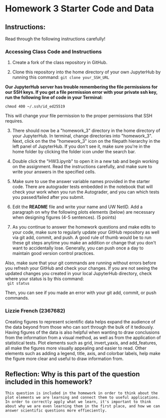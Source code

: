 # Homework 3 Starter Code and Data
## **Instructions:**
Read through the following instructions carefully!
### Accessing Class Code and Instructions

1. Create a fork of the class repository in GitHub.

2. Clone this repository into the home directory of your own JupyterHub by running this command:
```git clone your_SSH_URL```

**Our JupyterHub server has trouble remembering the file permissions for our SSH keys. If you get a file permission error with your private ssh key, run the following line of code in your Terminal:**

```chmod 400 ~/.ssh/id_ed25519``` 
<br>

This will change your file permission to the proper permissions that SSH requires.

3. There should now be a "homework_3" directory in the home directory of your JupyterHub. In terminal, change directories into "homework_3". Next, click on the the "homework_3" icon on the filepath hierarchy in the left panel of JupyterHub. If you don't see it, make sure you're in the home folder by clicking the folder icon under the search bar. 

4. Double click the "HW3.ipynb" to open it in a new tab and begin working on the assignment. Read the instructions carefully, and make sure to write your answers in the specified cells. 

5. Make sure to use the answer variable names provided in the starter code. There are autograder tests embedded in the notebook that will check your work when you run the Autograder, and you can which tests you passed/failed after you submit.

6. Edit the **README** file and write your name and UW NetID. Add a paragraph on why the following plots elements (below) are necessary when designing figures (4-5 sentences). (5 points) 

7. As you continue to answer the homework questions and make edits to your code, make sure to regularly update your GitHub repository as well via git add, commit, and push. A good rule of thumb would be to run these git steps anytime you make an addition or change that you don't want to accidentally lose. Generally, you can push once a day to maintain good version control practices. <br>

Also, make sure that your git commands are running without errors before you refresh your GitHub and check your changes. If you are not seeing the updated changes you created in your local JupyterHub directory, check where your status is by this command: <br>
``` git status```

Then, you can see if you made an error with your git add, commit, or push commands.


### Lizzie French (2367682)

Creating figures to represent scientific data helps expand the audience of the data beyond from those who can sort through the bulk of it tediously. Having figures of the data is also helpful when wanting to draw conclusions from the information from a visual method, as well as from the application of statistical tests. Plot elements such as grid, invert_yaxis, and add_features, all make the figures more visually appealing and easier to read. Other elements such as adding a legend, title, axis, and colorbar labels, help make the figure more clear and useful to draw information from. 

## Reflection: Why is this part of the question included in this homework?
    This question is included in the homework in order to think about the plot elements we are learning and connect them to useful applications. In order to correctly apply what we learn, it's important to think about why we are even learning them in the first place, and how we can answer scientific questions more effieciently. 
